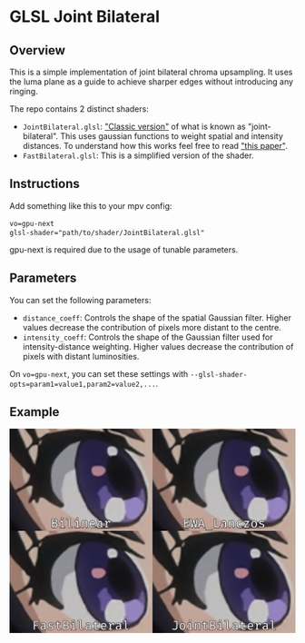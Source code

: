 # GLSL Joint Bilateral

## Overview
This is a simple implementation of joint bilateral chroma upsampling. It uses the luma plane as a guide to achieve sharper edges without introducing any ringing.

The repo contains 2 distinct shaders:
- `JointBilateral.glsl`: ["Classic version"](https://en.wikipedia.org/wiki/Bilateral_filter) of what is known as "joint-bilateral". This uses gaussian functions to weight spatial and intensity distances. To understand how this works feel free to read ["this paper"](https://johanneskopf.de/publications/jbu/paper/FinalPaper_0185.pdf).
- `FastBilateral.glsl`: This is a simplified version of the shader.

## Instructions
Add something like this to your mpv config:
```
vo=gpu-next
glsl-shader="path/to/shader/JointBilateral.glsl"
```
gpu-next is required due to the usage of tunable parameters.

## Parameters
You can set the following parameters:
- `distance_coeff`: Controls the shape of the spatial Gaussian filter. Higher values decrease the contribution of pixels more distant to the centre.
- `intensity_coeff`: Controls the shape of the Gaussian filter used for intensity-distance weighting. Higher values decrease the contribution of pixels with distant luminosities.

On `vo=gpu-next`, you can set these settings with `--glsl-shader-opts=param1=value1,param2=value2,...`.

## Example
![JointBilateral Example](./example.png "JointBilateral Example")
